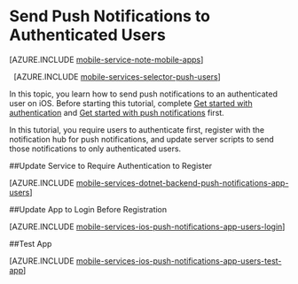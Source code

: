 <properties
	pageTitle="Send Push Notifications to Authenticated Users (.NET Backend)"
	description="Learn how to send push notifications to specific"
	services="mobile-services,notification-hubs"
	documentationCenter="ios"
	authors="krisragh"
	manager="dwrede"
	editor=""/>

<tags
	ms.service="mobile-services"
	ms.date="10/01/2015"
	wacn.date=""/>

# Send Push Notifications to Authenticated Users

[AZURE.INCLUDE [mobile-service-note-mobile-apps](../includes/mobile-services-note-mobile-apps.md)]

&nbsp;
[AZURE.INCLUDE [mobile-services-selector-push-users](../includes/mobile-services-selector-push-users.md)]

In this topic, you learn how to send push notifications to an authenticated user on iOS. Before starting this tutorial, complete [Get started with authentication] and [Get started with push notifications] first.

In this tutorial, you require users to authenticate first, register with the notification hub for push notifications, and update server scripts to send those notifications to only authenticated users.

##<a name="register"></a>Update Service to Require Authentication to Register

[AZURE.INCLUDE [mobile-services-dotnet-backend-push-notifications-app-users](../includes/mobile-services-dotnet-backend-push-notifications-app-users.md)]

##<a name="update-app"></a>Update App to Login Before Registration

[AZURE.INCLUDE [mobile-services-ios-push-notifications-app-users-login](../includes/mobile-services-ios-push-notifications-app-users-login.md)]

##<a name="test"></a>Test App

[AZURE.INCLUDE [mobile-services-ios-push-notifications-app-users-test-app](../includes/mobile-services-ios-push-notifications-app-users-test-app.md)]

<!-- Anchors. -->
[Updating the service to require authentication for registration]: #register
[Updating the app to log in before registration]: #update-app
[Testing the app]: #test
[Next Steps]:#next-steps


<!-- URLs. -->
[Get started with authentication]: /documentation/articles/mobile-services-dotnet-backend-ios-get-started-users
[Get started with push notifications]: /documentation/articles/mobile-services-dotnet-backend-ios-get-started-push

[Azure Management Portal]: https://manage.windowsazure.cn/
[Mobile Services .NET How-to Conceptual Reference]: /documentation/articles/mobile-services-windows-dotnet-how-to-use-client-library
